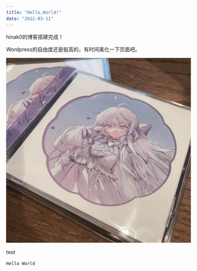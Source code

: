 ```yaml
---
title: "Hello,World!"
date: "2022-03-11"
---
```


hinak0的博客搭建完成！

Wordpress的自由度还是挺高的，有时间美化一下页面吧。

![测试图片](images/东雪莲-1024x1024.png)

test

```
Hello World
```
